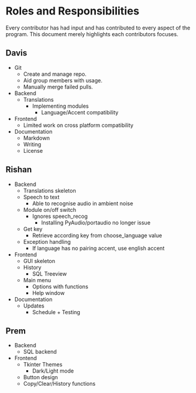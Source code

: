 # Roles and Responsibilities

Every contributor has had input and has contributed to every aspect of the program. This document merely highlights each contributors focuses.

## Davis

- Git
  - Create and manage repo.
  - Aid group members with usage.
  - Manually merge failed pulls.
- Backend
  - Translations
    - Implementing modules
      - Language/Accent compatibility
- Frontend
  - Limited work on cross platform compatibility
- Documentation
  - Markdown
  - Writing
  - License

## Rishan

- Backend
  - Translations skeleton
  - Speech to text
    - Able to recognise audio in ambient noise
  - Module on/off switch
    - Ignores speech_recog
      - Installing PyAudio/portaudio no longer issue
  - Get key
    - Retrieve according key from choose_language value
  - Exception handling
    - If language has no pairing accent, use english accent
- Frontend
  - GUI skeleton
  - History
    - SQL Treeview
  - Main menu
    - Options with functions
    - Help window
- Documentation
  - Updates
    - Schedule + Testing

## Prem

- Backend
  - SQL backend
- Frontend
  - Tkinter Themes
    - Dark/Light mode
  - Button design
  - Copy/Clear/History functions
